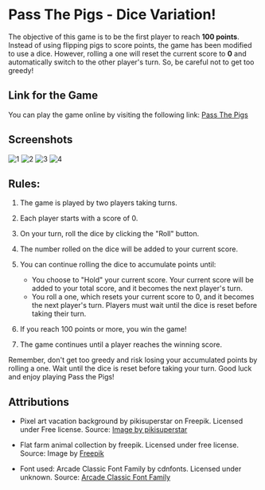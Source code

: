 # Pass The Pigs - Dice Variation!

The objective of this game is to be the first player to reach **100 points**. Instead of using flipping pigs to score points, the game has been modified to use a dice. However, rolling a one will reset the current score to **0** and automatically switch to the other player's turn. So, be careful not to get too greedy!

## Link for the Game
You can play the game online by visiting the following link: [Pass The Pigs](https://motech99.github.io/pass-the-pigs/#)


## Screenshots
![1](https://i.imgur.com/yK00zfn.png) 
![2](https://i.imgur.com/TJadxOf.png) 
![3](https://i.imgur.com/GI73m8M.png) 
![4](https://i.imgur.com/CNPLLUi.png) 



## Rules:
1. The game is played by two players taking turns.

2. Each player starts with a score of 0.

3. On your turn, roll the dice by clicking the "Roll" button.

4. The number rolled on the dice will be added to your current score.

5. You can continue rolling the dice to accumulate points until:
   - You choose to "Hold" your current score. Your current score will be added to your total score, and it becomes the next player's turn.
   - You roll a one, which resets your current score to 0, and it becomes the next player's turn. Players must wait until the dice is reset before taking their turn.

6. If you reach 100 points or more, you win the game!

7. The game continues until a player reaches the winning score.

Remember, don't get too greedy and risk losing your accumulated points by rolling a one. Wait until the dice is reset before taking your turn. Good luck and enjoy playing Pass the Pigs!

## Attributions
 
- Pixel art vacation background by pikisuperstar on Freepik. Licensed under Free license. Source: [Image by pikisuperstar](https://www.freepik.com/free-vector/pixel-art-vacation-background_29019073.htm#query=pixel%20background&position=2&from_view=search&track=ais) 

- Flat farm animal collection by freepik. Licensed under free license. Source: Image by [Freepik](https://www.freepik.com/free-vector/flat-farm-animal-collection_4549863.htm#query=pig%20pixel&position=0&from_view=keyword&track=ais)

- Font used: Arcade Classic Font Family by cdnfonts. Licensed under unknown. Source: [Arcade Classic Font Family](https://www.cdnfonts.com/arcade-classic.font)
